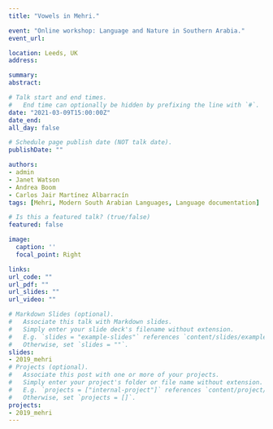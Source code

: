 ```yaml
---
title: "Vowels in Mehri."

event: "Online workshop: Language and Nature in Southern Arabia."
event_url: 

location: Leeds, UK
address:

summary: 
abstract: 

# Talk start and end times.
#   End time can optionally be hidden by prefixing the line with `#`.
date: "2021-03-09T15:00:00Z"
date_end: 
all_day: false

# Schedule page publish date (NOT talk date).
publishDate: ""

authors: 
- admin
- Janet Watson
- Andrea Boom
- Carlos Jair Martínez Albarracín
tags: [Mehri, Modern South Arabian Languages, Language documentation]

# Is this a featured talk? (true/false)
featured: false

image:
  caption: ''
  focal_point: Right

links:
url_code: ""
url_pdf: ""
url_slides: ""
url_video: ""

# Markdown Slides (optional).
#   Associate this talk with Markdown slides.
#   Simply enter your slide deck's filename without extension.
#   E.g. `slides = "example-slides"` references `content/slides/example-slides.md`.
#   Otherwise, set `slides = ""`.
slides: 
- 2019_mehri
# Projects (optional).
#   Associate this post with one or more of your projects.
#   Simply enter your project's folder or file name without extension.
#   E.g. `projects = ["internal-project"]` references `content/project/deep-learning/index.md`.
#   Otherwise, set `projects = []`.
projects:
- 2019_mehri
---
```

